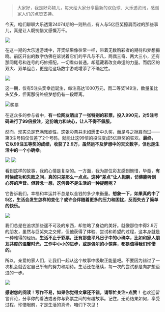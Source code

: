 > 大家好，我是好彩颖儿，每天给大家分享最新的双色球、大乐透资讯，感谢家人们的点赞支持。

今天，咱们聊聊大乐透第24074期的一则热点，有人与5亿巨奖擦肩而过的那些事儿，真是让人既惋惜又感慨万千。

![](https://cdn.jsdelivr.net/gh/wangwenjie1314/PicCDN/2024-7-2/1719888517954-image.png)


在这一期的大乐透游戏中，开奖结果像往常一样，带着无数购彩者的期待和梦想揭晓。前区开出的数字仿佛在诉说着它们的平凡与不凡，两偶三奇、两大三小，还有那同尾号和连号的巧妙搭配，一切看似普通，却蕴藏着改变命运的力量。而后区的双大、双单组合，更是给这场数字游戏增添了不确定性。

![](https://cdn.jsdelivr.net/gh/wangwenjie1314/PicCDN/2024-7-2/1719888537499-image.png)


这一期，仅有5注头奖幸运诞生，每注高达1000万元，而二等奖149注，数量虽比头奖多，但离那份终极梦想仍有一段距离。


![奖票](https://cdn.jsdelivr.net/gh/wangwenjie1314/PicCDN/2024-7-2/1719891209776-image.png)


在这众多的参与者中，**有一位网友晒出了一张特别的彩票，投入990元，对5注号码进行了99倍投注，这份魄力和决心，让人不得不佩服。**


然而，现实总是充满戏剧性，这张彩票并未如愿击中头奖，而是与之擦肩而过——第3注号码仅仅差了2个号码，就能让这99倍的投注变成5亿巨奖的狂欢。**最终，它以99注五等奖的成绩，收获了2.9万，虽然远不及梦想中的天文数字，但也是生活中的一个小确幸。**

![](https://cdn.jsdelivr.net/gh/wangwenjie1314/PicCDN/2024-7-2/1719888558710-image.png)
![](https://cdn.jsdelivr.net/gh/wangwenjie1314/PicCDN/2024-7-2/1719888572677-image.png)



看到这样的故事，我的心情是复杂的。一方面，我为那位彩友感到惋惜，毕竟，**有时候成功和失败之间，真的只差那么一点点。这种“差点”让人扼腕，仿佛能听到心碎的声音。但转念一想，这何尝不是生活的一种提醒呢？**

它告诉我们，幸福和幸运并不总是以金钱的多少来衡量。**想象一下，如果真的中了5亿，生活会发生怎样的变化？或许会伴随着更多的压力和困扰，反而失去了简单的快乐。**

![](https://cdn.jsdelivr.net/gh/wangwenjie1314/PicCDN/2024-7-2/1719888594637-image.png)


我们总是在追求那些遥不可及的东西，却忽略了身边的美好。就像那位中得2.9万的朋友，虽然与巨奖失之交臂，但他获得了体验、尝试和希望的过程，这本身就是一种难得的经历。**生活不止于彩票，还有那些平凡日子中的小确幸，比如和家人朋友共度的温馨时光，工作中小小的进步，或是偶尔的小惊喜，都是值得我们珍惜的。**


所以，亲爱的家人们，让我们一起从这个故事中吸取正能量吧。不要因为错过了一次机会就否定自己所有的努力和期待。生活还在继续，每一次的尝试都是向梦想迈进的一步。


![](https://cdn.jsdelivr.net/gh/wangwenjie1314/PicCDN/2024-7-2/1719891518480-image.png)


**感谢您的阅读！写作不易，如果你觉得文章还不错，请帮忙关注+点赞！** 也欢迎留言评论，分享你的看法或者你与彩票之间的有趣故事。记住，无论结果如何，享受过程，珍惜眼前，才是生活的真谛。咱们下次见！